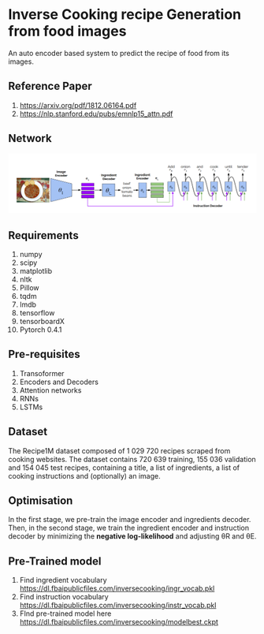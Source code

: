 # Inverse Cooking recipe Generation from food images
An auto encoder based system to predict the recipe of food from its images.  

## Reference Paper  

1. https://arxiv.org/pdf/1812.06164.pdf  
2. https://nlp.stanford.edu/pubs/emnlp15_attn.pdf  

## Network
![Screenshot](recipe.png)

## Requirements  

1. numpy  
2. scipy  
3. matplotlib  
4. nltk  
5. Pillow  
6. tqdm  
7. lmdb  
8. tensorflow  
9. tensorboardX  
10. Pytorch 0.4.1  

## Pre-requisites  

1. Transoformer  
2. Encoders and Decoders  
3. Attention networks  
4. RNNs  
5. LSTMs  

## Dataset

 The Recipe1M dataset composed of 1 029 720 recipes scraped from cooking websites. The dataset contains 720 639 training,
155 036 validation and 154 045 test recipes, containing a title, a list of ingredients, a list of cooking instructions and
(optionally) an image.  

## Optimisation

In the first stage, we pre-train the image encoder and ingredients decoder. Then, in the second stage, we train the ingredient encoder and instruction decoder by minimizing the <b>negative log-likelihood</b> and adjusting θR and θE.

## Pre-Trained model
1. Find ingredient vocabulary https://dl.fbaipublicfiles.com/inversecooking/ingr_vocab.pkl  
2. Find instruction vocabulary https://dl.fbaipublicfiles.com/inversecooking/instr_vocab.pkl  
3. FInd pre-trained model here https://dl.fbaipublicfiles.com/inversecooking/modelbest.ckpt  
